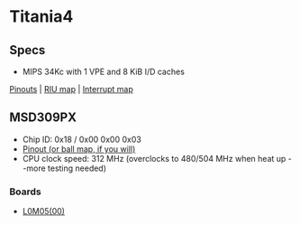 # Titania4

## Specs

-  MIPS 34Kc with 1 VPE and 8 KiB I/D caches

[Pinouts](pinouts.md) | [RIU map](riu-map.md) | [Interrupt map](int-map.md)

## MSD309PX

-  Chip ID: 0x18 / 0x00 0x00 0x03
-  [Pinout (or ball map, if you will)](pinouts.md#msd309px)
-  CPU clock speed: 312 MHz (overclocks to 480/504 MHz when heat up --more testing needed)

### Boards

-  [L0M05(00)](l0m05-00)
